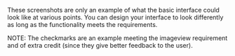 These screenshots are only an example of what the basic interface could look like at various points. You can design your interface to look differently as long as the functionality meets the requirements.

NOTE: The checkmarks are an example meeting the imageview requirement and of extra credit (since they give better feedback to the user).
